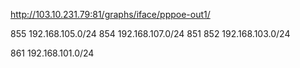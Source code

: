 
http://103.10.231.79:81/graphs/iface/pppoe-out1/


855 192.168.105.0/24
854 192.168.107.0/24
851  852 192.168.103.0/24

861 192.168.101.0/24
